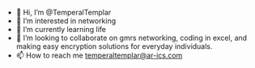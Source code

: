 - 👋 Hi, I’m @TemperalTemplar
- 👀 I’m interested in networking
- 🌱 I’m currently learning life
- 💞️ I’m looking to collaborate on gmrs networking, coding in excel, and making easy encryption solutions for everyday individuals.
- 📫 How to reach me temperaltemplar@ar-ics.com

<!---
TemperalTemplar/TemperalTemplar is a ✨ special ✨ repository because its `README.md` (this file) appears on your GitHub profile.
You can click the Preview link to take a look at your changes.
--->
